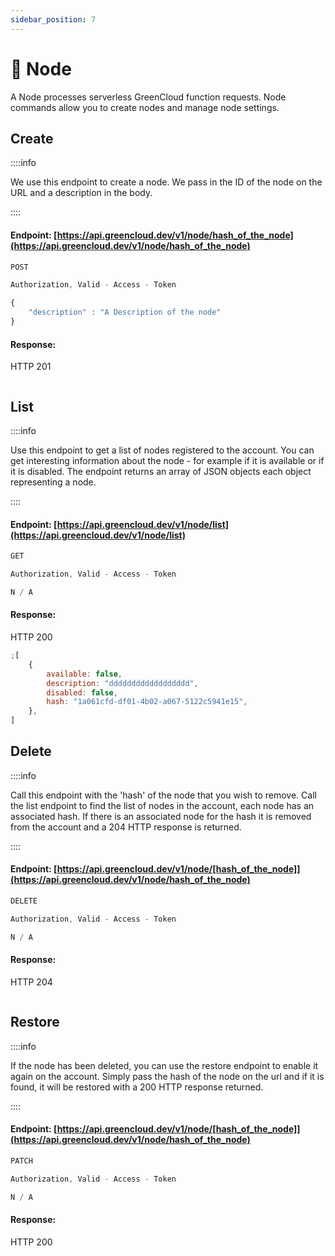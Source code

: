 ```yaml
---
sidebar_position: 7
---
```


# 📡 Node

A Node processes serverless GreenCloud function requests. Node commands allow you to create nodes and manage node settings.

## Create

::::info

We use this endpoint to create a node. We pass in the ID of the node on the URL and a description in the body.

::::

#### Endpoint: [https://api.greencloud.dev/v1/node/hash_of_the_node](https://api.greencloud.dev/v1/node/hash_of_the_node)

```js title="HTTP VERB"
POST
```

```js title="Content Header"
Authorization, Valid - Access - Token
```

```js title="Body"
{
    "description" : "A Description of the node"
}
```

#### Response:

HTTP 201

```js title="API Response"

```

## List

::::info

Use this endpoint to get a list of nodes registered to the account. You can get interesting information about the node - for example if it is available or if it is disabled. The endpoint returns an array of JSON objects each object representing a node.

::::


#### Endpoint: [https://api.greencloud.dev/v1/node/list](https://api.greencloud.dev/v1/node/list)

```js title="HTTP VERB"
GET
```

```js title="Content Header"
Authorization, Valid - Access - Token
```

```js title="Body"
N / A
```

#### Response:

HTTP 200

```js title="API Response"
;[
    {
        available: false,
        description: "dddddddddddddddddd",
        disabled: false,
        hash: "1a061cfd-df01-4b02-a067-5122c5941e15",
    },
]
```

## Delete

::::info

Call this endpoint with the 'hash' of the node that you wish to remove. Call the list endpoint to find the list of nodes in the account, each node has an associated hash. If there is an associated node for the hash it is removed from the account and a 204 HTTP response is returned.

::::

#### Endpoint: [https://api.greencloud.dev/v1/node/[hash_of_the_node]](https://api.greencloud.dev/v1/node/hash_of_the_node)

```js title="HTTP VERB"
DELETE
```

```js title="Content Header"
Authorization, Valid - Access - Token
```

```js title="Body"
N / A
```

#### Response:

HTTP 204

```js title="API Response"

```

## Restore

::::info

If the node has been deleted, you can use the restore endpoint to enable it again on the account. Simply pass the hash of the node on the url and if it is found, it will be restored with a 200 HTTP response returned.

::::

#### Endpoint: [https://api.greencloud.dev/v1/node/[hash_of_the_node]](https://api.greencloud.dev/v1/node/hash_of_the_node)

```js title="HTTP VERB"
PATCH
```

```js title="Content Header"
Authorization, Valid - Access - Token
```

```js title="Body"
N / A
```

#### Response:

HTTP 200

```js title="API Response"

```
